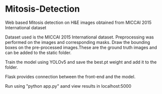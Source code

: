 # Mitosis-Detection
Web based Mitosis detection on H&E images obtained from MICCAI 2015 International dataset

Dataset used is the MICCAI 2015 International dataset.
Preprocessing was performed on the images and corresponding masks.
Draw the bounding boxes on the pre-processed images.These are the ground truth images and can be added to the static folder.

Train the model using YOLOv5 and save the best.pt weight and add it to the folder.

Flask provides connection between the front-end and the model.

Run using "python app.py" aand view results in localhost:5000
